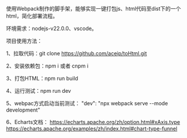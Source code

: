 使用Webpack制作的脚手架，能够实现一键打包js、html代码至dist下的一个html，简化部署流程。

环境需求：nodejs-v22.0.0、vscode。

项目使用方法：

1、拉取代码：git clone https://github.com/aceip/toHtml.git

2、安装依赖包：npm i 或者 cnpm i

3、打包HTML：npm run build

4、运行测试：npm run dev

5、webpac方式启动当前测试： "dev": "npx webpack serve --mode development"

6、Echarts文档：
https://echarts.apache.org/zh/option.html#xAxis.type
https://echarts.apache.org/examples/zh/index.html#chart-type-funnel